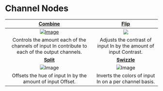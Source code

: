 # Channel Nodes


|[Combine](Combine-Node.md)| [Flip](Flip-Node.md) |
|:---------:|:---------:|
|[![Image](Images\CombineNodeThumb.png)](Combine-Node)|![](images/FlipNodeThumb.png)|
|Controls the amount each of the channels of input In contribute to each of the output channels.|Adjusts the contrast of input In by the amount of input Contrast.|
|[**Split**](Split-Node.md)|[**Swizzle**](Swizle-Node.md)|
|![Image](images/SplitNodeThumb.png)|![Image](images/SwizzleNodeThumb.png)|
|Offsets the hue of input In by the amount of input Offset.|Inverts the colors of input In on a per channel basis.|
